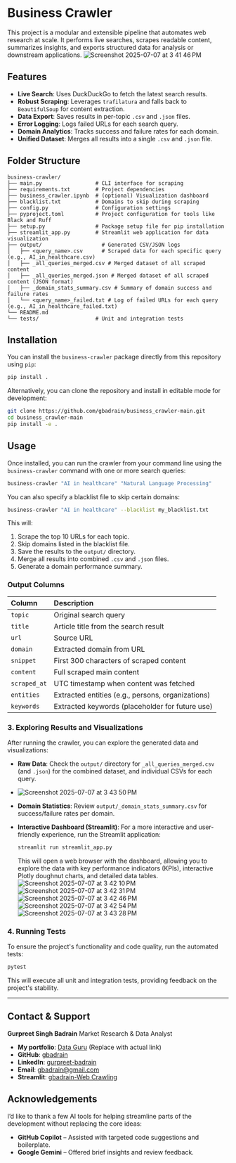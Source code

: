 # Business Crawler

This project is a modular and extensible pipeline that automates web research at scale. It performs live searches, scrapes readable content, summarizes insights, and exports structured data for analysis or downstream applications.
![Screenshot 2025-07-07 at 3 41 46 PM](https://github.com/user-attachments/assets/9b9d296b-ceb7-4528-8855-b0f4a956948f)

## Features

*   **Live Search**: Uses DuckDuckGo to fetch the latest search results.
*   **Robust Scraping**: Leverages `trafilatura` and falls back to `BeautifulSoup` for content extraction.
*   **Data Export**: Saves results in per-topic `.csv` and `.json` files.
*   **Error Logging**: Logs failed URLs for each search query.
*   **Domain Analytics**: Tracks success and failure rates for each domain.
*   **Unified Dataset**: Merges all results into a single `.csv` and `.json` file.

## Folder Structure

```
business-crawler/
├── main.py                 # CLI interface for scraping
├── requirements.txt        # Project dependencies
├── business_crawler.ipynb  # (optional) Visualization dashboard
├── blacklist.txt           # Domains to skip during scraping
├── config.py               # Configuration settings
├── pyproject.toml          # Project configuration for tools like Black and Ruff
├── setup.py                # Package setup file for pip installation
├── streamlit_app.py        # Streamlit web application for data visualization
├── output/                   # Generated CSV/JSON logs
│   ├── <query_name>.csv      # Scraped data for each specific query (e.g., AI_in_healthcare.csv)
│   ├── _all_queries_merged.csv # Merged dataset of all scraped content
│   ├── _all_queries_merged.json # Merged dataset of all scraped content (JSON format)
│   ├── _domain_stats_summary.csv # Summary of domain success and failure rates
│   └── <query_name>_failed.txt # Log of failed URLs for each query (e.g., AI_in_healthcare_failed.txt)
└── README.md
└── tests/                  # Unit and integration tests
```

## Installation

You can install the `business-crawler` package directly from this repository using `pip`:

```bash
pip install .
```

Alternatively, you can clone the repository and install in editable mode for development:

```bash
git clone https://github.com/gbadrain/business_crawler-main.git
cd business_crawler-main
pip install -e .
```

## Usage

Once installed, you can run the crawler from your command line using the `business-crawler` command with one or more search queries:

```bash
business-crawler "AI in healthcare" "Natural Language Processing"
```

You can also specify a blacklist file to skip certain domains:

```bash
business-crawler "AI in healthcare" --blacklist my_blacklist.txt
```

This will:

1.  Scrape the top 10 URLs for each topic.
2.  Skip domains listed in the blacklist file.
3.  Save the results to the `output/` directory.
4.  Merge all results into combined `.csv` and `.json` files.
5.  Generate a domain performance summary.

### Output Columns

| Column     | Description                                     |
| :--------- | :---------------------------------------------- |
| `topic`      | Original search query                           |
| `title`      | Article title from the search result            |
| `url`        | Source URL                                      |
| `domain`     | Extracted domain from URL                       |
| `snippet`    | First 300 characters of scraped content         |
| `content`    | Full scraped main content                       |
| `scraped_at` | UTC timestamp when content was fetched          |
| `entities`   | Extracted entities (e.g., persons, organizations) |
| `keywords`   | Extracted keywords (placeholder for future use) |


### 3. Exploring Results and Visualizations

After running the crawler, you can explore the generated data and visualizations:

*   **Raw Data**: Check the `output/` directory for `_all_queries_merged.csv` (and `.json`) for the combined dataset, and individual CSVs for each query.
*   ![Screenshot 2025-07-07 at 3 43 50 PM](https://github.com/user-attachments/assets/adea36f1-e4ec-4921-9730-cf41ec482020)

*   **Domain Statistics**: Review `output/_domain_stats_summary.csv` for success/failure rates per domain.
*   **Interactive Dashboard (Streamlit)**: For a more interactive and user-friendly experience, run the Streamlit application:

    ```bash
    streamlit run streamlit_app.py
    ```

    This will open a web browser with the dashboard, allowing you to explore the data with key performance indicators (KPIs), interactive Plotly doughnut charts, and detailed data tables.
![Screenshot 2025-07-07 at 3 42 10 PM](https://github.com/user-attachments/assets/9db65a4d-c735-410f-a4b6-db26a4ee6e1a)
![Screenshot 2025-07-07 at 3 42 31 PM](https://github.com/user-attachments/assets/634f525b-e87c-4e46-8894-1747b717cec2)
![Screenshot 2025-07-07 at 3 42 46 PM](https://github.com/user-attachments/assets/f096d49e-01e1-4172-9472-2c2b9bf22d15)
![Screenshot 2025-07-07 at 3 42 54 PM](https://github.com/user-attachments/assets/99a80a75-3724-4c16-b963-4a348cf67fae)
![Screenshot 2025-07-07 at 3 43 28 PM](https://github.com/user-attachments/assets/c70fc118-575e-446c-a086-9fff6259cd14)


### 4. Running Tests

To ensure the project's functionality and code quality, run the automated tests:

```bash
pytest
```

This will execute all unit and integration tests, providing feedback on the project's stability.

---

## Contact & Support

**Gurpreet Singh Badrain**
Market Research & Data Analyst

*   **My portfolio**: [Data Guru](https://your-portfolio-link.com) (Replace with actual link)
*   **GitHub**: [gbadrain](https://github.com/gbadrain)
*   **LinkedIn**: [gurpreet-badrain](https://www.linkedin.com/in/gurpreet-badrain)
*   **Email**: gbadrain@gmail.com
*   **Streamlit**: [gbadrain-Web Crawling](https://gbadrain-business-crawler-main-streamlit-app-5gkpd0.streamlit.app/)

## Acknowledgements

I’d like to thank a few AI tools for helping streamline parts of the development without replacing the core ideas:

- **GitHub Copilot** – Assisted with targeted code suggestions and boilerplate.  
- **Google Gemini** – Offered brief insights and review feedback.  

